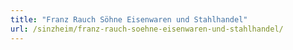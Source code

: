 ```yaml
---
title: "Franz Rauch Söhne Eisenwaren und Stahlhandel"
url: /sinzheim/franz-rauch-soehne-eisenwaren-und-stahlhandel/
---
```

